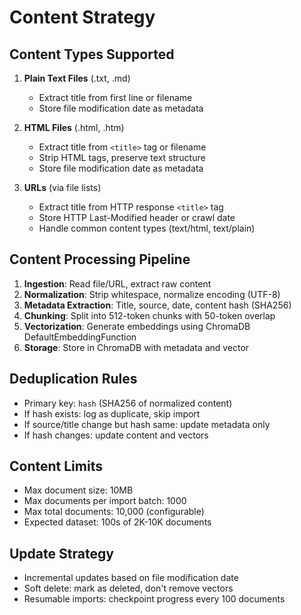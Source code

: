 # Content Strategy

## Content Types Supported
1. **Plain Text Files** (.txt, .md)
   - Extract title from first line or filename
   - Store file modification date as metadata
   
2. **HTML Files** (.html, .htm)
   - Extract title from `<title>` tag or filename
   - Strip HTML tags, preserve text structure
   - Store file modification date as metadata
   
3. **URLs** (via file lists)
   - Extract title from HTTP response `<title>` tag
   - Store HTTP Last-Modified header or crawl date
   - Handle common content types (text/html, text/plain)

## Content Processing Pipeline
1. **Ingestion**: Read file/URL, extract raw content
2. **Normalization**: Strip whitespace, normalize encoding (UTF-8)
3. **Metadata Extraction**: Title, source, date, content hash (SHA256)
4. **Chunking**: Split into 512-token chunks with 50-token overlap
5. **Vectorization**: Generate embeddings using ChromaDB DefaultEmbeddingFunction
6. **Storage**: Store in ChromaDB with metadata and vector

## Deduplication Rules
- Primary key: `hash` (SHA256 of normalized content)
- If hash exists: log as duplicate, skip import
- If source/title change but hash same: update metadata only
- If hash changes: update content and vectors

## Content Limits
- Max document size: 10MB
- Max documents per import batch: 1000
- Max total documents: 10,000 (configurable)
- Expected dataset: 100s of 2K-10K documents

## Update Strategy
- Incremental updates based on file modification date
- Soft delete: mark as deleted, don't remove vectors
- Resumable imports: checkpoint progress every 100 documents
